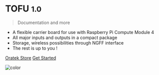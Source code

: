 <!-- _coverpage.md -->

<!-- ![logo](_media/tofu_for_github.png) -->

# TOFU <small>1.0</small>

> Documentation and more

- A flexible carrier board for use with Raspberry Pi Compute Module 4
- All major inputs and outputs in a compact package
- Storage, wireless possibilities through NGFF interface
- The rest is up to you !

[Oratek Store](https://store.oratek.com)
[Get Started](#tofu-board)

<!-- background image to be fixed -->
<!-- ![](_media/tofu_background.jpg) -->

<!-- background color -->
![color](#000)
